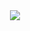 <div align="center" heigh = "100" width = "50000">
  <img src="https://t3.ftcdn.net/jpg/06/65/51/48/240_F_665514882_OLwtGl84Fyi7p0pX5anSwFO7Q3I8Cjfp.png"  />
    <img width="1200" />
</div>
